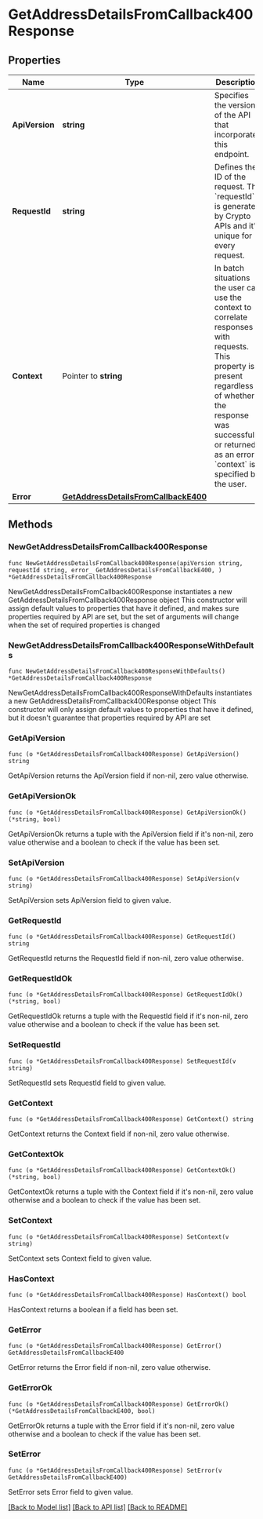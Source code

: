# GetAddressDetailsFromCallback400Response

## Properties

Name | Type | Description | Notes
------------ | ------------- | ------------- | -------------
**ApiVersion** | **string** | Specifies the version of the API that incorporates this endpoint. | 
**RequestId** | **string** | Defines the ID of the request. The &#x60;requestId&#x60; is generated by Crypto APIs and it&#39;s unique for every request. | 
**Context** | Pointer to **string** | In batch situations the user can use the context to correlate responses with requests. This property is present regardless of whether the response was successful or returned as an error. &#x60;context&#x60; is specified by the user. | [optional] 
**Error** | [**GetAddressDetailsFromCallbackE400**](GetAddressDetailsFromCallbackE400.md) |  | 

## Methods

### NewGetAddressDetailsFromCallback400Response

`func NewGetAddressDetailsFromCallback400Response(apiVersion string, requestId string, error_ GetAddressDetailsFromCallbackE400, ) *GetAddressDetailsFromCallback400Response`

NewGetAddressDetailsFromCallback400Response instantiates a new GetAddressDetailsFromCallback400Response object
This constructor will assign default values to properties that have it defined,
and makes sure properties required by API are set, but the set of arguments
will change when the set of required properties is changed

### NewGetAddressDetailsFromCallback400ResponseWithDefaults

`func NewGetAddressDetailsFromCallback400ResponseWithDefaults() *GetAddressDetailsFromCallback400Response`

NewGetAddressDetailsFromCallback400ResponseWithDefaults instantiates a new GetAddressDetailsFromCallback400Response object
This constructor will only assign default values to properties that have it defined,
but it doesn't guarantee that properties required by API are set

### GetApiVersion

`func (o *GetAddressDetailsFromCallback400Response) GetApiVersion() string`

GetApiVersion returns the ApiVersion field if non-nil, zero value otherwise.

### GetApiVersionOk

`func (o *GetAddressDetailsFromCallback400Response) GetApiVersionOk() (*string, bool)`

GetApiVersionOk returns a tuple with the ApiVersion field if it's non-nil, zero value otherwise
and a boolean to check if the value has been set.

### SetApiVersion

`func (o *GetAddressDetailsFromCallback400Response) SetApiVersion(v string)`

SetApiVersion sets ApiVersion field to given value.


### GetRequestId

`func (o *GetAddressDetailsFromCallback400Response) GetRequestId() string`

GetRequestId returns the RequestId field if non-nil, zero value otherwise.

### GetRequestIdOk

`func (o *GetAddressDetailsFromCallback400Response) GetRequestIdOk() (*string, bool)`

GetRequestIdOk returns a tuple with the RequestId field if it's non-nil, zero value otherwise
and a boolean to check if the value has been set.

### SetRequestId

`func (o *GetAddressDetailsFromCallback400Response) SetRequestId(v string)`

SetRequestId sets RequestId field to given value.


### GetContext

`func (o *GetAddressDetailsFromCallback400Response) GetContext() string`

GetContext returns the Context field if non-nil, zero value otherwise.

### GetContextOk

`func (o *GetAddressDetailsFromCallback400Response) GetContextOk() (*string, bool)`

GetContextOk returns a tuple with the Context field if it's non-nil, zero value otherwise
and a boolean to check if the value has been set.

### SetContext

`func (o *GetAddressDetailsFromCallback400Response) SetContext(v string)`

SetContext sets Context field to given value.

### HasContext

`func (o *GetAddressDetailsFromCallback400Response) HasContext() bool`

HasContext returns a boolean if a field has been set.

### GetError

`func (o *GetAddressDetailsFromCallback400Response) GetError() GetAddressDetailsFromCallbackE400`

GetError returns the Error field if non-nil, zero value otherwise.

### GetErrorOk

`func (o *GetAddressDetailsFromCallback400Response) GetErrorOk() (*GetAddressDetailsFromCallbackE400, bool)`

GetErrorOk returns a tuple with the Error field if it's non-nil, zero value otherwise
and a boolean to check if the value has been set.

### SetError

`func (o *GetAddressDetailsFromCallback400Response) SetError(v GetAddressDetailsFromCallbackE400)`

SetError sets Error field to given value.



[[Back to Model list]](../README.md#documentation-for-models) [[Back to API list]](../README.md#documentation-for-api-endpoints) [[Back to README]](../README.md)


